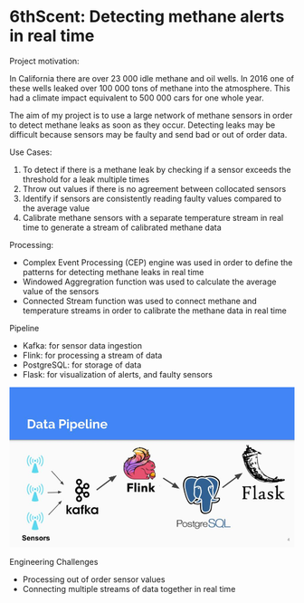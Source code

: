 # 6thScent: Detecting methane alerts in real time


Project motivation:

In California there are over 23 000 idle methane and oil wells. In 2016 one of these wells leaked over 100 000
tons of methane into the atmosphere. This had a climate impact equivalent to 500 000 cars for one whole year.

The aim of my project is to use a large network of methane sensors in order to detect methane leaks as soon as
they occur. Detecting leaks may be difficult because sensors may be faulty and send bad or out of order data.



Use Cases:

1. To detect if there is a methane leak by checking if a sensor exceeds the threshold for a leak multiple times
2. Throw out values if there is no agreement between collocated sensors
3. Identify if sensors are consistently reading faulty values compared to the average value
4. Calibrate methane sensors with a separate temperature stream in real time to generate a stream of calibrated methane data


Processing:

- Complex Event Processing (CEP) engine was used in order to define the patterns for detecting methane leaks in real time
- Windowed Aggregration function was used to calculate the average value of the sensors
- Connected Stream function was used to connect methane and temperature streams in order to calibrate the methane data in real time



Pipeline

- Kafka: for sensor data ingestion
- Flink: for processing a stream of data
- PostgreSQL: for storage of data
- Flask: for visualization of alerts, and faulty sensors


![alt text](https://github.com/krisherod/insight/blob/master/Methane%20Leak%20Detection%20Network.jpg)



Engineering Challenges

- Processing out of order sensor values
- Connecting multiple streams of data together in real time
